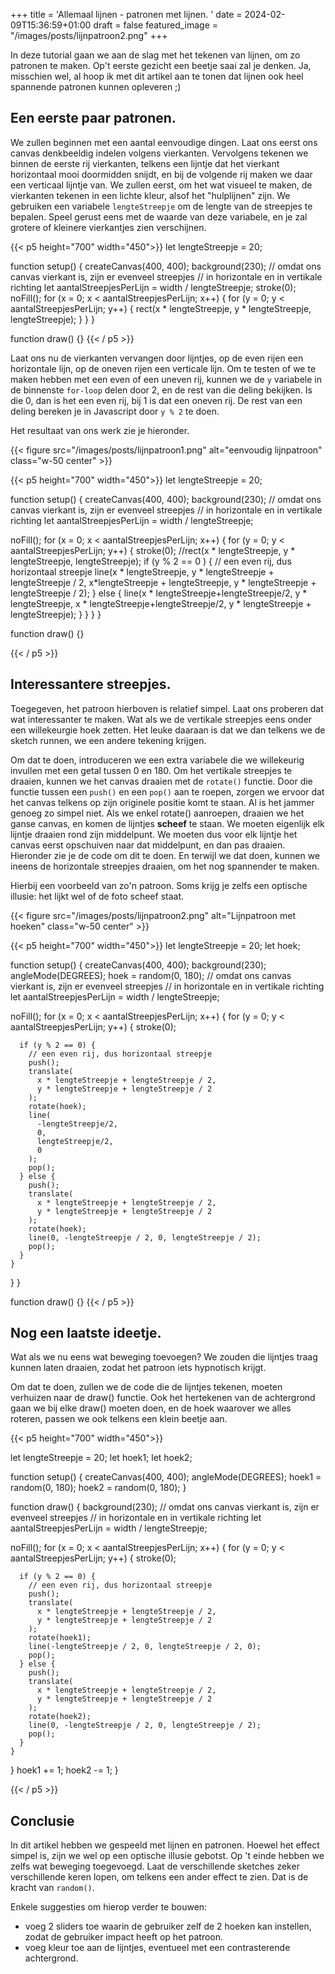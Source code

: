 +++
title = 'Allemaal lijnen - patronen met lijnen. '
date = 2024-02-09T15:36:59+01:00
draft = false
featured_image = "/images/posts/lijnpatroon2.png"
+++

In deze tutorial gaan we aan de slag met het tekenen van lijnen, om zo patronen te maken. Op't eerste gezicht een beetje saai zal je denken. Ja, misschien wel, al hoop ik met dit artikel aan te tonen dat lijnen ook heel spannende patronen kunnen opleveren ;)

<!--more-->

## Een eerste paar patronen.
We zullen beginnen met een aantal eenvoudige dingen. Laat ons eerst ons canvas denkbeeldig indelen volgens vierkanten. Vervolgens tekenen we binnen de eerste rij vierkanten, telkens een lijntje dat het vierkant horizontaal mooi doormidden snijdt, en bij de volgende rij maken we daar een verticaal lijntje van.
We zullen eerst, om het wat visueel te maken, de vierkanten tekenen in een lichte kleur, alsof het "hulplijnen" zijn. We gebruiken een variabele ```lengteStreepje``` om de lengte van de streepjes te bepalen. Speel gerust eens met de waarde van deze variabele, en je zal grotere of kleinere vierkantjes zien verschijnen.



{{< p5 height="700" width="450">}}
let lengteStreepje = 20;

function setup() {
  createCanvas(400, 400);
  background(230);
  // omdat ons canvas vierkant is, zijn er evenveel streepjes
  // in horizontale en in vertikale richting
  let aantalStreepjesPerLijn = width / lengteStreepje;
  stroke(0);
  noFill();
  for (x = 0; x < aantalStreepjesPerLijn; x++) {
    for (y = 0; y < aantalStreepjesPerLijn; y++) {
      rect(x * lengteStreepje, y * lengteStreepje, lengteStreepje);
    }
  }
}

function draw() {}
{{< / p5 >}}

Laat ons nu de vierkanten vervangen door lijntjes, op de even rijen een horizontale lijn, op de oneven rijen een verticale lijn. Om te testen of we te maken hebben met een even of een uneven rij, kunnen we de ```y``` variabele in de binnenste ```for-loop``` delen door 2, en de rest van die deling bekijken. Is die 0, dan is het een even rij, bij 1 is dat een oneven rij. De rest van een deling bereken je in Javascript door ```y % 2``` te doen.

Het resultaat van ons werk zie je hieronder.

{{< figure src="/images/posts/lijnpatroon1.png" alt="eenvoudig lijnpatroon" class="w-50 center" >}}

{{< p5 height="700" width="450">}}
let lengteStreepje = 20;

function setup() {
  createCanvas(400, 400);
  background(230);
  // omdat ons canvas vierkant is, zijn er evenveel streepjes
  // in horizontale en in vertikale richting
  let aantalStreepjesPerLijn = width / lengteStreepje;
  
  noFill();
  for (x = 0; x < aantalStreepjesPerLijn; x++) {
    for (y = 0; y < aantalStreepjesPerLijn; y++) {
    stroke(0);
     //rect(x * lengteStreepje, y * lengteStreepje, lengteStreepje);
      if (y % 2 == 0 ) { // een even rij, dus horizontaal streepje
        line(x * lengteStreepje, y * lengteStreepje + lengteStreepje / 2,  x*lengteStreepje + lengteStreepje, y * lengteStreepje + lengteStreepje / 2);
      }
      else {
                line(x * lengteStreepje+lengteStreepje/2, y * lengteStreepje,  x * lengteStreepje+lengteStreepje/2, y * lengteStreepje + lengteStreepje);
      }
    }
  }
}

function draw() {}

{{< / p5 >}}

## Interessantere streepjes.
Toegegeven, het patroon hierboven is relatief simpel. Laat ons proberen dat wat interessanter te maken. Wat als we de vertikale streepjes eens onder een willekeurgie hoek zetten. Het leuke daaraan is dat we dan telkens we de sketch runnen, we een andere tekening krijgen.

Om dat te doen, introduceren we een extra variabele die we willekeurig invullen met een getal tussen 0 en 180. Om het vertikale streepjes te draaien, kunnen we het canvas draaien met de ```rotate()``` functie. Door die functie tussen een ```push()``` en een ```pop()``` aan te roepen, zorgen we ervoor dat het canvas telkens op zijn originele positie komt te staan. Al is het jammer genoeg zo simpel niet. Als we enkel rotate() aanroepen, draaien we het ganse canvas, en komen de lijntjes __scheef__ te staan. We moeten eigenlijk elk lijntje draaien rond zijn middelpunt. We moeten dus voor elk lijntje het canvas eerst opschuiven naar dat middelpunt, en dan pas draaien. Hieronder zie je de code om dit te doen. En terwijl we dat doen, kunnen we ineens de horizontale streepjes draaien, om het nog spannender te maken.

Hierbij een voorbeeld van zo'n patroon. Soms krijg je zelfs een optische illusie: het lijkt wel of de foto scheef staat.

{{< figure src="/images/posts/lijnpatroon2.png" alt="Lijnpatroon met hoeken" class="w-50 center" >}}


{{< p5 height="700" width="450">}}
let lengteStreepje = 20;
let hoek;

function setup() {
  createCanvas(400, 400);
  background(230);
  angleMode(DEGREES);
  hoek = random(0, 180);
  // omdat ons canvas vierkant is, zijn er evenveel streepjes
  // in horizontale en in vertikale richting
  let aantalStreepjesPerLijn = width / lengteStreepje;

  noFill();
  for (x = 0; x < aantalStreepjesPerLijn; x++) {
    for (y = 0; y < aantalStreepjesPerLijn; y++) {
      stroke(0);

      if (y % 2 == 0) {
        // een even rij, dus horizontaal streepje
        push();
        translate(
          x * lengteStreepje + lengteStreepje / 2,
          y * lengteStreepje + lengteStreepje / 2
        );
        rotate(hoek);
        line(
          -lengteStreepje/2,
          0,
          lengteStreepje/2,
          0
        );
        pop();
      } else {
        push();
        translate(
          x * lengteStreepje + lengteStreepje / 2,
          y * lengteStreepje + lengteStreepje / 2
        );
        rotate(hoek);
        line(0, -lengteStreepje / 2, 0, lengteStreepje / 2);
        pop();
      }
    }
  }
}

function draw() {}
{{< / p5 >}}

## Nog een laatste ideetje.

Wat als we nu eens wat beweging toevoegen? We zouden die lijntjes traag kunnen laten draaien, zodat het patroon iets hypnotisch krijgt.

Om dat te doen, zullen we de code die de lijntjes tekenen, moeten verhuizen naar de draw() functie. Ook het hertekenen van de achtergrond gaan we bij elke draw() moeten doen, en de hoek waarover we alles roteren, passen we ook telkens een klein beetje aan.

{{< p5 height="700" width="450">}}

let lengteStreepje = 20;
let hoek1;
let hoek2;

function setup() {
  createCanvas(400, 400);
  angleMode(DEGREES);
  hoek1 = random(0, 180);
  hoek2 = random(0, 180);
}

function draw() {
  background(230);
  // omdat ons canvas vierkant is, zijn er evenveel streepjes
  // in horizontale en in vertikale richting
  let aantalStreepjesPerLijn = width / lengteStreepje;

  noFill();
  for (x = 0; x < aantalStreepjesPerLijn; x++) {
    for (y = 0; y < aantalStreepjesPerLijn; y++) {
      stroke(0);

      if (y % 2 == 0) {
        // een even rij, dus horizontaal streepje
        push();
        translate(
          x * lengteStreepje + lengteStreepje / 2,
          y * lengteStreepje + lengteStreepje / 2
        );
        rotate(hoek1);
        line(-lengteStreepje / 2, 0, lengteStreepje / 2, 0);
        pop();
      } else {
        push();
        translate(
          x * lengteStreepje + lengteStreepje / 2,
          y * lengteStreepje + lengteStreepje / 2
        );
        rotate(hoek2);
        line(0, -lengteStreepje / 2, 0, lengteStreepje / 2);
        pop();
      }
    }
  }
  hoek1 += 1;
  hoek2 -= 1;
}

{{< / p5 >}}

## Conclusie
In dit artikel hebben we gespeeld met lijnen en patronen. Hoewel het effect simpel is, zijn we wel op een optische illusie gebotst. Op 't einde hebben we zelfs wat beweging toegevoegd. Laat de verschillende sketches zeker verschillende keren lopen, om telkens een ander effect te zien. Dat is de kracht van ```random()```.

Enkele suggesties om hierop verder te bouwen:
- voeg 2 sliders toe waarin de gebruiker zelf de 2 hoeken kan instellen, zodat de gebruiker impact heeft op het patroon.
- voeg kleur toe aan de lijntjes, eventueel met een contrasterende achtergrond.